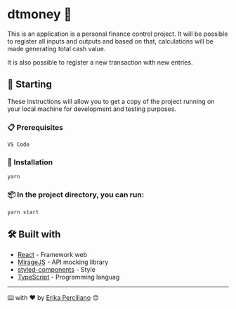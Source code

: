 # dtmoney 🤑

This is an application is a personal finance control project.
It will be possible to register all inputs and outputs and based on that, calculations will be made generating total cash value.

It is also possible to register a new transaction with new entries.


## 🚀 Starting
These instructions will allow you to get a copy of the project running on your local machine for development and testing purposes.

### 📋 Prerequisites

```
VS Code
```
### 🔧 Installation

```
yarn 
```
### 📦 In the project directory, you can run:

```
yarn start
```

## 🛠️ Built with

* [React](https://pt-br.reactjs.org/) - Framework web 
* [MirageJS](https://miragejs.com/) - API mocking library
* [styled-components](https://styled-components.com/) - Style
* [TypeScript](https://www.typescriptlang.org/docs/) - Programming languag


---
⌨️ with ❤️ by [Erika Perciliano](https://github.com/erikaperciliano) 😊

